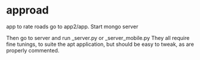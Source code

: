 # approad
app to rate roads
go to app2/app.
Start mongo server

Then go to server and run _server.py or _server_mobile.py
They all require fine tunings, to suite the apt application, but should be easy to tweak, as are properly commented.
